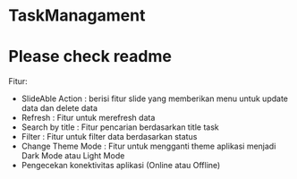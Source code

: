 # TaskManagament

# Please check readme

Fitur:

- SlideAble Action : berisi fitur slide yang memberikan menu untuk update data dan delete data
- Refresh : Fitur untuk merefresh data
- Search by title : Fitur pencarian berdasarkan title task
- Filter : Fitur untuk filter data berdasarkan status
- Change Theme Mode : Fitur untuk mengganti theme aplikasi menjadi Dark Mode atau Light Mode
- Pengecekan konektivitas aplikasi (Online atau Offline)
